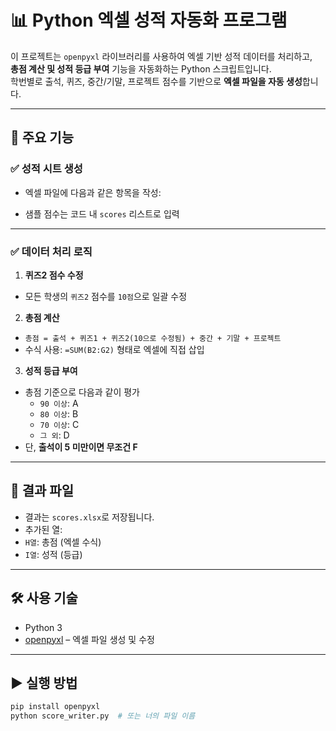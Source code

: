 # 📊 Python 엑셀 성적 자동화 프로그램

이 프로젝트는 `openpyxl` 라이브러리를 사용하여 엑셀 기반 성적 데이터를 처리하고,  
**총점 계산 및 성적 등급 부여** 기능을 자동화하는 Python 스크립트입니다.  
학번별로 출석, 퀴즈, 중간/기말, 프로젝트 점수를 기반으로 **엑셀 파일을 자동 생성**합니다.

---

## 🧾 주요 기능

### ✅ 성적 시트 생성

- 엑셀 파일에 다음과 같은 항목을 작성:

- 샘플 점수는 코드 내 `scores` 리스트로 입력

---

### ✅ 데이터 처리 로직

1. **퀴즈2 점수 수정**  
 - 모든 학생의 `퀴즈2` 점수를 `10점`으로 일괄 수정

2. **총점 계산**
 - `총점 = 출석 + 퀴즈1 + 퀴즈2(10으로 수정됨) + 중간 + 기말 + 프로젝트`
 - 수식 사용: `=SUM(B2:G2)` 형태로 엑셀에 직접 삽입

3. **성적 등급 부여**
 - 총점 기준으로 다음과 같이 평가
   - `90 이상`: A
   - `80 이상`: B
   - `70 이상`: C
   - `그 외`: D
 - 단, **출석이 5 미만이면 무조건 F**

---

## 📁 결과 파일

- 결과는 `scores.xlsx`로 저장됩니다.
- 추가된 열:
- `H열`: 총점 (엑셀 수식)
- `I열`: 성적 (등급)

---

## 🛠 사용 기술

- Python 3
- [openpyxl](https://openpyxl.readthedocs.io/en/stable/) – 엑셀 파일 생성 및 수정

---

## ▶️ 실행 방법

```bash
pip install openpyxl
python score_writer.py  # 또는 너의 파일 이름
